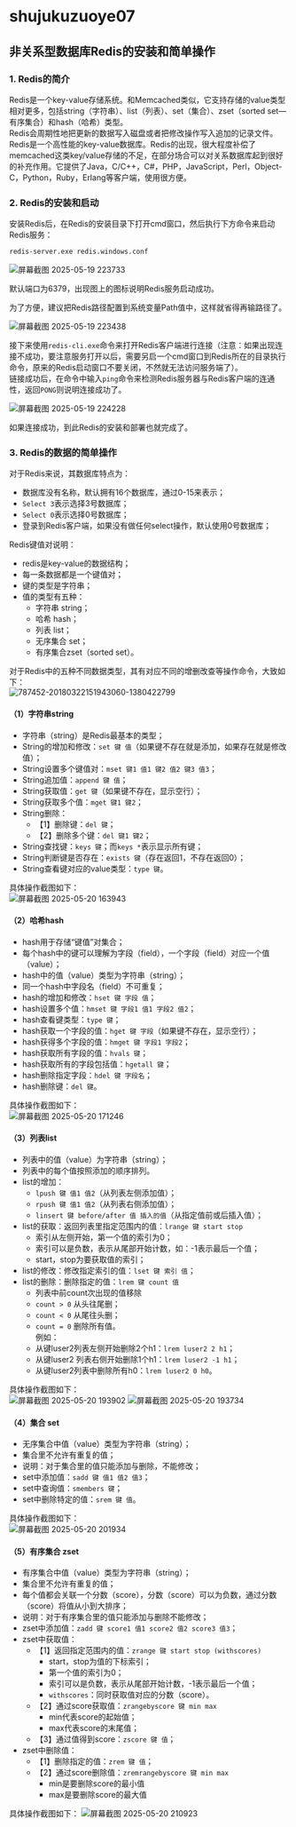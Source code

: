 # shujukuzuoye07  
## 非关系型数据库Redis的安装和简单操作  

### 1. Redis的简介  
Redis是一个key-value存储系统。和Memcached类似，它支持存储的value类型相对更多，包括string（字符串）、list（列表）、set（集合）、zset（sorted set—有序集合）和hash（哈希）类型。  
Redis会周期性地把更新的数据写入磁盘或者把修改操作写入追加的记录文件。  
Redis是一个高性能的key-value数据库。Redis的出现，很大程度补偿了memcached这类key/value存储的不足，在部分场合可以对关系数据库起到很好的补充作用。它提供了Java，C/C++，C#，PHP，JavaScript，Perl，Object-C，Python，Ruby，Erlang等客户端，使用很方便。  


### 2. Redis的安装和启动  
安装Redis后，在Redis的安装目录下打开cmd窗口，然后执行下方命令来启动Redis服务：  
```bash
redis-server.exe redis.windows.conf
```
![屏幕截图 2025-05-19 223733](https://github.com/user-attachments/assets/d244f4d5-35cc-47fc-acc5-62b6bc40c977)

默认端口为6379，出现图上的图标说明Redis服务启动成功。  

为了方便，建议把Redis路径配置到系统变量Path值中，这样就省得再输路径了。  

![屏幕截图 2025-05-19 223438](https://github.com/user-attachments/assets/57862baf-ad11-4c79-af6a-83d23585a0f4)

接下来使用`redis-cli.exe`命令来打开Redis客户端进行连接（注意：如果出现连接不成功，要注意服务打开以后，需要另启一个cmd窗口到Redis所在的目录执行命令，原来的Redis启动窗口不要关闭，不然就无法访问服务端了）。  
链接成功后，在命令中输入`ping`命令来检测Redis服务器与Redis客户端的连通性，返回`PONG`则说明连接成功了。  

![屏幕截图 2025-05-19 224228](https://github.com/user-attachments/assets/42397c83-d80d-4e85-bf42-5a5742f21acd)

如果连接成功，到此Redis的安装和部署也就完成了。  


### 3. Redis的数据的简单操作  
对于Redis来说，其数据库特点为：  
- 数据库没有名称，默认拥有16个数据库，通过0-15来表示；  
- `Select 3`表示选择3号数据库；  
- `Select 0`表示选择0号数据库；  
- 登录到Redis客户端，如果没有做任何select操作，默认使用0号数据库；  

Redis键值对说明：  
- redis是key-value的数据结构；  
- 每一条数据都是一个键值对；  
- 键的类型是字符串；  
- 值的类型有五种：  
  - 字符串 string；  
  - 哈希 hash；  
  - 列表 list；  
  - 无序集合 set；  
  - 有序集合zset（sorted set）。  

对于Redis中的五种不同数据类型，其有对应不同的增删改查等操作命令，大致如下：  
![787452-20180322151943060-1380422799](https://github.com/user-attachments/assets/c8acc9ae-3bc5-4463-833f-88cb757ffeef)


#### （1）字符串string  
- 字符串（string）是Redis最基本的类型；  
- String的增加和修改：`set 键 值`（如果键不存在就是添加，如果存在就是修改值）；  
- String设置多个键值对：`mset 键1 值1 键2 值2 键3 值3`；  
- String追加值：`append 键 值`；  
- String获取值：`get 键`（如果键不存在，显示空行）；  
- String获取多个值：`mget 键1 键2`；  
- String删除：  
  - 【1】删除键：`del 键`；  
  - 【2】删除多个键：`del 键1 键2`；  
- String查找键：`keys 键`；而`keys *`表示显示所有键；  
- String判断键是否存在：`exists 键`（存在返回1，不存在返回0）；  
- String查看键对应的value类型：`type 键`。  

具体操作截图如下：  
![屏幕截图 2025-05-20 163943](https://github.com/user-attachments/assets/fd6d18e5-e6b9-407c-a8d5-4f3a20d78843)


#### （2）哈希hash  
- hash用于存储“键值”对集合；  
- 每个hash中的键可以理解为字段（field），一个字段（field）对应一个值（value）；  
- hash中的值（value）类型为字符串（string）；  
- 同一个hash中字段名（field）不可重复；  
- hash的增加和修改：`hset 键 字段 值`；  
- hash设置多个值：`hmset 键 字段1 值1 字段2 值2`；  
- hash查看键类型：`type 键`；  
- hash获取一个字段的值：`hget 键 字段`（如果键不存在，显示空行）；  
- hash获得多个字段的值：`hmget 键 字段1 字段2`；  
- hash获取所有字段的值：`hvals 键`；  
- hash获取所有的字段包括值：`hgetall 键`；  
- hash删除指定字段：`hdel 键 字段名`；  
- hash删除键：`del 键`。  

具体操作截图如下：  
![屏幕截图 2025-05-20 171246](https://github.com/user-attachments/assets/0cd66535-e2db-4521-9ca6-1c84969d95e5)


#### （3）列表list  
- 列表中的值（value）为字符串（string）；  
- 列表中的每个值按照添加的顺序排列。  
- list的增加：  
  - `lpush 键 值1 值2`（从列表左侧添加值）；  
  - `rpush 键 值1 值2`（从列表右侧添加值）；  
  - `linsert 键 before/after 值 插入的值`（从指定值前或后插入值）；  
- list的获取：返回列表里指定范围内的值：`lrange 键 start stop`  
  - 索引从左侧开始，第一个值的索引为0；  
  - 索引可以是负数，表示从尾部开始计数，如：-1表示最后一个值；  
  - start，stop为要获取值的索引；  
- list的修改：修改指定索引的值：`lset 键 索引 值`；  
- list的删除：删除指定的值：`lrem 键 count 值`  
  - 列表中前count次出现的值移除  
  - `count > 0` 从头往尾删；  
  - `count < 0` 从尾往头删；  
  - `count = 0` 删除所有值。  
  例如：  
  - 从键luser2列表左侧开始删除2个h1：`lrem luser2 2 h1`；  
  - 从键luser2 列表右侧开始删除1个h1：`lrem luser2 -1 h1`；  
  - 从键luser2列表中删除所有h0：`lrem luser2 0 h0`。  

具体操作截图如下：  
![屏幕截图 2025-05-20 193902](https://github.com/user-attachments/assets/56af4898-2adb-4964-ab3a-8b5e8e05c3fd)
![屏幕截图 2025-05-20 193734](https://github.com/user-attachments/assets/db2c3754-8695-45c7-9d0f-a927b6ad45d8)


#### （4）集合 set  
- 无序集合中值（value）类型为字符串（string）；  
- 集合里不允许有重复的值；  
- 说明：对于集合里的值只能添加与删除，不能修改；  
- set中添加值：`sadd 键 值1 值2 值3`；  
- set中查询值：`smembers 键`；  
- set中删除特定的值：`srem 键 值`。  

具体操作截图如下：  
![屏幕截图 2025-05-20 201934](https://github.com/user-attachments/assets/3663095c-b451-4ae7-9a73-782c3fed16f9)


#### （5）有序集合 zset  
- 有序集合中值（value）类型为字符串（string）；  
- 集合里不允许有重复的值；  
- 每个值都会关联一个分数（score），分数（score）可以为负数，通过分数（score）将值从小到大排序；  
- 说明：对于有序集合里的值只能添加与删除不能修改；  
- zset中添加值：`zadd 键 score1 值1 score2 值2 score3 值3`；  
- zset中获取值：  
  - 【1】返回指定范围内的值：`zrange 键 start stop (withscores)`  
    - start，stop为值的下标索引；  
    - 第一个值的索引为0；  
    - 索引可以是负数，表示从尾部开始计数，-1表示最后一个值；  
    - `withscores`：同时获取值对应的分数（score）。  
  - 【2】通过score获取值：`zrangebyscore 键 min max`  
    - min代表score的起始值；  
    - max代表score的末尾值；  
  - 【3】通过值得到score：`zscore 键 值`；  
- zset中删除值：  
  - 【1】删除指定的值：`zrem 键 值`；  
  - 【2】通过score删除值：`zremrangebyscore 键 min max`  
    - min是要删除score的最小值  
    - max是要删除score的最大值  

具体操作截图如下：
![屏幕截图 2025-05-20 210923](https://github.com/user-attachments/assets/8986574a-78d2-4662-940b-2b774bd576c7)


